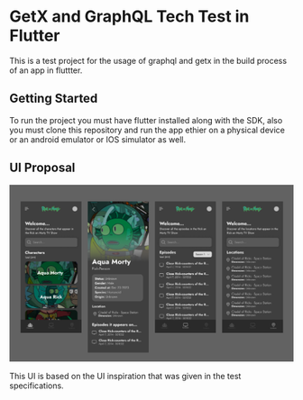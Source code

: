 # GetX and GraphQL Tech Test in Flutter

This is a test project for the usage of graphql and getx in the build process of an app in fluttter.

## Getting Started

To run the project you must have flutter installed along with the SDK, also you must clone this repository and run the app ethier on a physical device or an android emulator or IOS simulator as well.

## UI Proposal

![alt text](ui_proposal.png)

This UI is based on the UI inspiration that was given in the test specifications.

